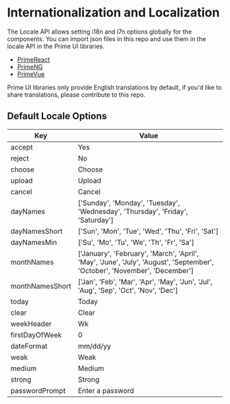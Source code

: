 # Internationalization and Localization

The Locale API allows setting i18n and l7n options globally for the components. You can import json files in this repo and use them in the locale API in the Prime UI libraries.

- [PrimeReact](https://primefaces.org/primereact/showcase/#/locale)
- [PrimeNG](https://primefaces.org/primeng/showcase/#/locale)
- [PrimeVue](https://primefaces.org/primevue/showcase/#/locale)

Prime UI libraries only provide English translations by default, if you'd like to share translations, please contribute to this repo.

## Default Locale Options

| Key |	Value
| --- | ---
| accept | Yes
| reject | No
| choose | Choose
| upload | Upload
| cancel | Cancel
| dayNames | ['Sunday', 'Monday', 'Tuesday', 'Wednesday', 'Thursday', 'Friday', 'Saturday']
| dayNamesShort | ['Sun', 'Mon', 'Tue', 'Wed', 'Thu', 'Fri', 'Sat']
| dayNamesMin | ['Su', 'Mo', 'Tu', 'We', 'Th', 'Fr', 'Sa']
| monthNames | ['January', 'February', 'March', 'April', 'May', 'June', 'July', 'August', 'September', 'October', 'November', 'December']
| monthNamesShort | ['Jan', 'Feb', 'Mar', 'Apr', 'May', 'Jun', 'Jul', 'Aug', 'Sep', 'Oct', 'Nov', 'Dec']
| today | Today
| clear | Clear
| weekHeader | Wk
| firstDayOfWeek | 0
| dateFormat | mm/dd/yy
| weak | Weak
| medium | Medium
| strong | Strong
| passwordPrompt | Enter a password
